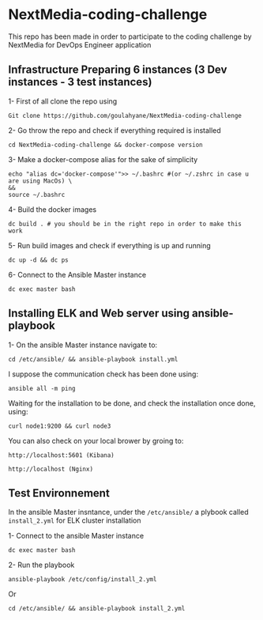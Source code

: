 # NextMedia-coding-challenge
This repo has been made in order to participate to the coding challenge by NextMedia for DevOps Engineer application

## Infrastructure Preparing 6 instances (3 Dev instances - 3 test instances) 

1- First of all clone the repo using 
```
Git clone https://github.com/goulahyane/NextMedia-coding-challenge 
```

2- Go throw the repo and check if everything required is installed
```
cd NextMedia-coding-challenge && docker-compose version
```

3- Make a docker-compose alias for the sake of simplicity
```
echo "alias dc='docker-compose'">> ~/.bashrc #(or ~/.zshrc in case u are using MacOs) \
&& 
source ~/.bashrc  
```

4- Build the docker images
```
dc build . # you should be in the right repo in order to make this work
```

5- Run build images and check if everything is up and running  
```
dc up -d && dc ps 
```

6- Connect to the Ansible Master instance
```
dc exec master bash
```

## Installing ELK and Web server using ansible-playbook

1- On the ansible Master instance navigate to:
```
cd /etc/ansible/ && ansible-playbook install.yml
```

I suppose the communication check has been done using:
```
ansible all -m ping 
```

Waiting for the installation to be done, and check the installation once done, using:
```
curl node1:9200 && curl node3
```
You can also check on your local brower by groing to:
```
http://localhost:5601 (Kibana)

http://localhost (Nginx)
```

## Test Environnement 

In the ansible Master insntance, under the ``` /etc/ansible/ ``` a plybook called ``` install_2.yml ``` for ELK cluster installation



1- Connect to the ansible Master instance 
```
dc exec master bash
```

2- Run the playbook
```
ansible-playbook /etc/config/install_2.yml
```

Or
```
cd /etc/ansible/ && ansible-playbook install_2.yml
```
